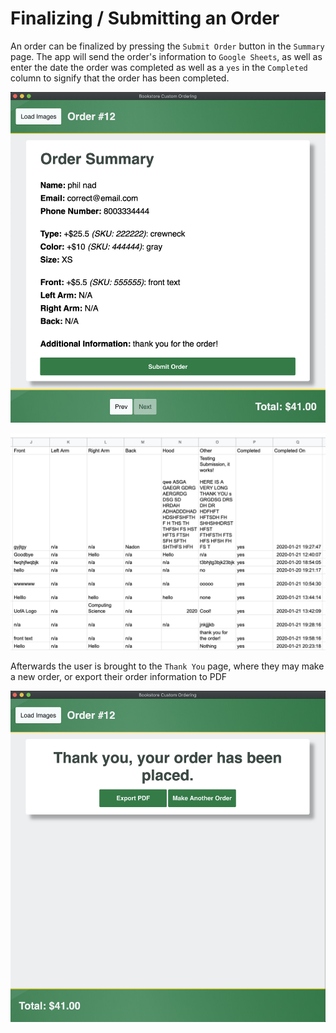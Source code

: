 # Finalizing / Submitting an Order

An order can be finalized by pressing the `Submit Order` button in the `Summary` page. The app will send the order's information to `Google Sheets`, as well as enter the date the order was completed as well as a `yes` in the `Completed` column to signify that the order has been completed.

![Summary](images/summary.jpg)

![Orders](images/completed_yes.jpg)

Afterwards the user is brought to the `Thank You` page, where they may make a new order, or export their order information to PDF

![Thank You](images/thank_you.jpg)